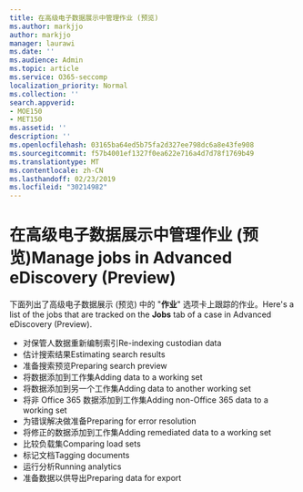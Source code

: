 ```yaml
---
title: 在高级电子数据展示中管理作业 (预览)
ms.author: markjjo
author: markjjo
manager: laurawi
ms.date: ''
ms.audience: Admin
ms.topic: article
ms.service: O365-seccomp
localization_priority: Normal
ms.collection: ''
search.appverid:
- MOE150
- MET150
ms.assetid: ''
description: ''
ms.openlocfilehash: 03165ba64ed5b75fa2d327ee798dc6a8e43fe908
ms.sourcegitcommit: f57b4001ef1327f0ea622e716a4d7d78f1769b49
ms.translationtype: MT
ms.contentlocale: zh-CN
ms.lasthandoff: 02/23/2019
ms.locfileid: "30214982"
---
```

# <a name="manage-jobs-in-advanced-ediscovery-preview"></a><span data-ttu-id="26d2c-102">在高级电子数据展示中管理作业 (预览)</span><span class="sxs-lookup"><span data-stu-id="26d2c-102">Manage jobs in Advanced eDiscovery (Preview)</span></span>

<span data-ttu-id="26d2c-103">下面列出了高级电子数据展示 (预览) 中的 "**作业**" 选项卡上跟踪的作业。</span><span class="sxs-lookup"><span data-stu-id="26d2c-103">Here's a list of the jobs that are tracked on the **Jobs** tab of a case in Advanced eDiscovery (Preview).</span></span>

- <span data-ttu-id="26d2c-104">对保管人数据重新编制索引</span><span class="sxs-lookup"><span data-stu-id="26d2c-104">Re-indexing custodian data</span></span>
- <span data-ttu-id="26d2c-105">估计搜索结果</span><span class="sxs-lookup"><span data-stu-id="26d2c-105">Estimating search results</span></span>
- <span data-ttu-id="26d2c-106">准备搜索预览</span><span class="sxs-lookup"><span data-stu-id="26d2c-106">Preparing search preview</span></span>
- <span data-ttu-id="26d2c-107">将数据添加到工作集</span><span class="sxs-lookup"><span data-stu-id="26d2c-107">Adding data to a working set</span></span>
- <span data-ttu-id="26d2c-108">将数据添加到另一个工作集</span><span class="sxs-lookup"><span data-stu-id="26d2c-108">Adding data to another working set</span></span>
- <span data-ttu-id="26d2c-109">将非 Office 365 数据添加到工作集</span><span class="sxs-lookup"><span data-stu-id="26d2c-109">Adding non-Office 365 data to a working set</span></span>
- <span data-ttu-id="26d2c-110">为错误解决做准备</span><span class="sxs-lookup"><span data-stu-id="26d2c-110">Preparing for error resolution</span></span>
- <span data-ttu-id="26d2c-111">将修正的数据添加到工作集</span><span class="sxs-lookup"><span data-stu-id="26d2c-111">Adding remediated data to a working set</span></span>
- <span data-ttu-id="26d2c-112">比较负载集</span><span class="sxs-lookup"><span data-stu-id="26d2c-112">Comparing load sets</span></span>
- <span data-ttu-id="26d2c-113">标记文档</span><span class="sxs-lookup"><span data-stu-id="26d2c-113">Tagging documents</span></span>
- <span data-ttu-id="26d2c-114">运行分析</span><span class="sxs-lookup"><span data-stu-id="26d2c-114">Running analytics</span></span>
- <span data-ttu-id="26d2c-115">准备数据以供导出</span><span class="sxs-lookup"><span data-stu-id="26d2c-115">Preparing data for export</span></span>
